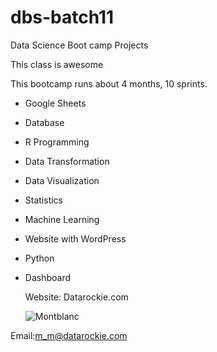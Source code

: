 # dbs-batch11
Data Science Boot camp Projects 

This class is awesome

This bootcamp runs about 4 months, 10 sprints.


- Google Sheets
- Database
- R Programming
- Data Transformation
- Data Visualization
- Statistics
- Machine Learning
- Website with WordPress
- Python
- Dashboard

  Website: Datarockie.com
  
  ![Montblanc](https://www.lumieresdaltitude.com/data/img/img506efd46c840cf.jpg)

  
Email:m_m@datarockie.com
